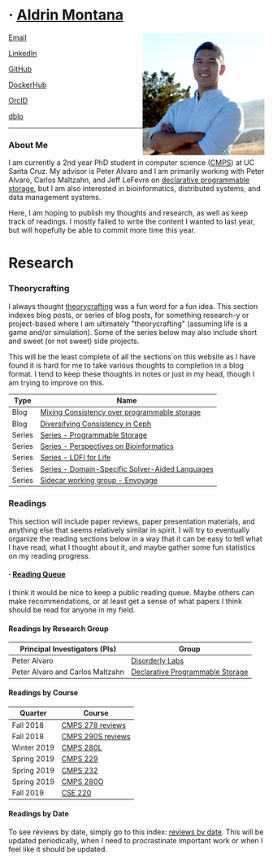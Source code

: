 # &middot; [Aldrin Montana](profile)

<img src='assets/img/aldrin.png' width='240px' align='right'/>
    
[Email](mailto:mail@aldrinmontana.com)

[LinkedIn](https://linkedin.com/in/drinmontana)

[GitHub](https://github.com/drin)

[DockerHub](https://hub.docker.com/u/octalene)

[OrcID](https://orcid.org/0000-0003-2073-4813)

[dblp](https://dblp.org/pers/hd/m/Montana:Aldrin)

---

### About Me

I am currently a 2nd year PhD student in computer science ([CMPS][ucsc-phd-reqs]) at UC Santa Cruz.
My advisor is Peter Alvaro and I am primarily working with Peter Alvaro, Carlos Maltzahn, and
Jeff LeFevre on [declarative programmable storage][project-programmability], but I am also interested
in bioinformatics, distributed systems, and data management systems.

Here, I am hoping to publish my thoughts and research, as well as keep track of readings. I mostly
failed to write the content I wanted to last year, but will hopefully be able to commit more
time this year.


# Research

### Theorycrafting

I always thought [theorycrafting](https://en.wikipedia.org/wiki/Theorycraft) was a fun word for a fun idea.
This section indexes blog posts, or series of blog posts, for something research-y or project-based where I
am ultimately "theorycrafting" (assuming life is a game and/or simulation). Some of the series below may also
include short and sweet (or not sweet) side projects.

This will be the least complete of all the sections on this website as I have found it is hard for me to take
various thoughts to completion in a blog format. I tend to keep these thoughts in notes or just in my head,
though I am trying to improve on this.

| Type   | Name                                                                                              |
| ------ | ------------------------------------------------------------------------------------------------- |
| Blog   | [Mixing Consistency over programmable storage](blog/programmable-storage/mixing-consistency.md)   |
| Blog   | [Diversifying Consistency in Ceph](blog/programmable-storage/diversifying-consistency-in-ceph.md) |
| Series | [Series - Programmable Storage][programmable-storage]                                             |
| Series | [Series - Perspectives on Bioinformatics][bioinformatics]                                         |
| Series | [Series - LDFI for Life][ldfi-for-life]                                                            |
| Series | [Series - Domain-Specific Solver-Aided Languages][dsal]                                            |
| Series | [Sidecar working group - Envoyage][envoyage]                                                      |


### Readings

This section will include paper reviews, paper presentation materials, and anything else that seems
relatively similar in spirit. I will try to eventually organize the reading sections below in a way
that it can be easy to tell what I have read, what I thought about it, and maybe gather some fun
statistics on my reading progress.


#### &middot; [Reading Queue](readings/reading-queue.md)
I think it would be nice to keep a public reading queue. Maybe others can make recommendations, or at least
get a sense of what papers I think should be read for anyone in my field.


#### Readings by Research Group

| Principal Investigators (PIs)    | Group                                               |
| -------------------------------- | --------------------------------------------------- |
| Peter Alvaro                     | [Disorderly Labs][group-disorderly]                 |
| Peter Alvaro and Carlos Maltzahn | [Declarative Programmable Storage][group-declstore] |


#### Readings by Course

| Quarter     | Course                               |
| ----------- | ------------------------------------ |
| Fall 2018   | [CMPS 278 reviews][course-cmps278]   |
| Fall 2018   | [CMPS 290S reviews][course-cmps290s] |
| Winter 2019 | [CMPS 280L][seminar-cmps280l]        |
| Spring 2019 | [CMPS 229][course-cmps229]           |
| Spring 2019 | [CMPS 232][course-cmps232]           |
| Spring 2019 | [CMPS 280O][seminar-cmps280o]        |
| Fall 2019   | [CSE 220][course-cse220]             |

#### Readings by Date

To see reviews by date, simply go to this index: [reviews by date][reading-by-date]. This
will be updated periodically, when I need to procrastinate important work or when I feel
like it should be updated.


<!-- misc links -->
[mdbook]:                  https://rust-lang-nursery.github.io/mdBook/

[ucsc-phd-reqs]:           https://www.soe.ucsc.edu/departments/computer-science-and-engineering/graduate/degree-requirements-cmps#phd

[ucsc-cse138]:             https://github.com/palvaro/CSE138-Fall19

<!-- exploration links -->
[programmable-storage]:    blog/programmable-storage
[ldfi-for-life]:            blog/ldfi-for-life
[bioinformatics]:          blog/perspectives-on-bioinformatics
[dsal]:                    blog/domain-specific-solver-aided-languages
[envoyage]:                https://disorderlylabs.github.io/envoyage

<!-- navigational links -->
[reading-by-date]:         readings/by-date

[course-cmps278]:          readings/by-course/cmps278
[course-cmps290s]:         readings/by-course/cmps290s
[course-cmps232]:          readings/by-course/cmps232
[course-cmps229]:          readings/by-course/cmps229
[course-cse220]:           readings/by-course/cse220

[seminar-cmps280o]:        https://kohdmonkey.github.io/apl.spring19/
[seminar-cmps280l]:        readings/by-course/cmps280L

[group-disorderly]:        readings/by-group/disorderly
[group-declstore]:         readings/by-group/declarative-programmable-storage

[resource-ucsc-calendar]:  https://calendar.google.com/calendar?cid=YWttb250YW5AdWNzYy5lZHU

[project-programmability]: http://programmability.us/
